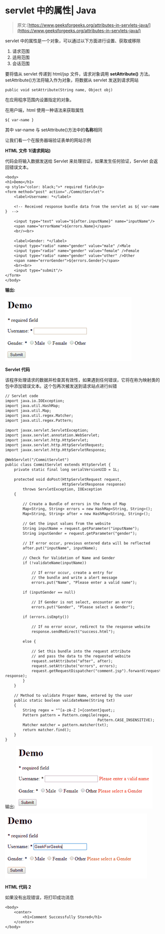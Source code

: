 # servlet 中的属性| Java

> 原文:[https://www.geeksforgeeks.org/attributes-in-servlets-java/](https://www.geeksforgeeks.org/attributes-in-servlets-java/)

servlet 中的属性是一个对象，可以通过以下方面进行设置、获取或移除

1.  请求范围
2.  适用范围
3.  会话范围

要将值从 servlet 传递到 html/jsp 文件，请求对象调用 **setAttribute()** 方法。setAttribute()方法将输入作为对象，将数据从 servlet 发送到请求网站

```
public void setAttribute(String name, Object obj)
```

在应用程序范围内设置指定的对象。

在用户端，html 使用一种语法来获取属性

```
${ var-name }
```

其中 var-name 与 setAttribute()方法中的**名称**相同

让我们看一个在服务器端验证表单的网站示例

**HTML 文件 1(请求网站)**

代码会将输入数据发送给 Servlet 来处理验证，如果发生任何验证，Servlet 会返回错误文本。

```
<body>
<h1>Demo</h1>
<p style="color: black;">* required field</p> 
<form method="post" action="./CommitServlet">
    <label>Username: *</label>

    <!-- Received response bundle data from the servlet as ${ var-name }  -->

    <input type="text" value="${after.inputName}" name="inputName"/>
    <span name="errorName">${errors.Name}</span>
    <br/><br>

    <label>Gender: *</label>
    <input type="radio" name="gender" value="male" />Male
    <input type="radio" name="gender" value="female" />Female
    <input type="radio" name="gender" value="other" />Other 
    <span name="errorGender">${errors.Gender}</span>
    <br><br>
    <input type="submit"/>
</form>
</body>
```

**输出:**

![HTML1 Output](img/4f54fd96252802fb75c039f808737dd6.png)

**Servlet 代码**

该程序处理请求的数据并检查其有效性，如果遇到任何错误，它将在称为映射类的包中添加错误文本。这个包再次被发送到请求站点进行纠错

```
// Servlet code
import java.io.IOException;
import java.util.HashMap;
import java.util.Map;
import java.util.regex.Matcher;
import java.util.regex.Pattern;

import javax.servlet.ServletException;
import javax.servlet.annotation.WebServlet;
import javax.servlet.http.HttpServlet;
import javax.servlet.http.HttpServletRequest;
import javax.servlet.http.HttpServletResponse;

@WebServlet("/CommitServlet")
public class CommitServlet extends HttpServlet {
    private static final long serialVersionUID = 1L;

    protected void doPost(HttpServletRequest request,
                          HttpServletResponse response)
        throws ServletException, IOException
    {

        // Create a Bundle of errors in the form of Map
        Map<String, String> errors = new HashMap<String, String>();
        Map<String, String> after = new HashMap<String, String>();

        // Get the input values from the website
        String inputName = request.getParameter("inputName");
        String inputGender = request.getParameter("gender");

        // If error occur, previous entered data will be reflected
        after.put("inputName", inputName);

        // Check for Validation of Name and Gender
        if (!validateName(inputName))

            // If error occur, create a entry for
            // the bundle and write a alert message
            errors.put("Name", "Please enter a valid name");

        if (inputGender == null)

            // If Gender is not select, encounter an error
            errors.put("Gender", "Please select a Gender");

        if (errors.isEmpty())

            // If no error occur, redirect to the response website
            response.sendRedirect("success.html");

        else {

            // Set this bundle into the request attribute
            // and pass the data to the requested website
            request.setAttribute("after", after);
            request.setAttribute("errors", errors);
            request.getRequestDispatcher("comment.jsp").forward(request, response);
        }
    }

    // Method to validate Proper Name, entered by the user
    public static boolean validateName(String txt)
    {
        String regex = "^[a-zA-Z ]+{content}quot;;
        Pattern pattern = Pattern.compile(regex,
                                          Pattern.CASE_INSENSITIVE);
        Matcher matcher = pattern.matcher(txt);
        return matcher.find();
    }
}
```

输出:
![Error](img/31d6210d37909d38a1c6e0f1f70f769d.png)

![Error1](img/dfaff2166be434805fadce86ba343f1c.png)

**HTML 代码 2**

如果没有出现错误，将打印成功消息

```
<body>
    <center>
        <h1>Comment Successfully Stored</h1>
    </center>
</body>
```